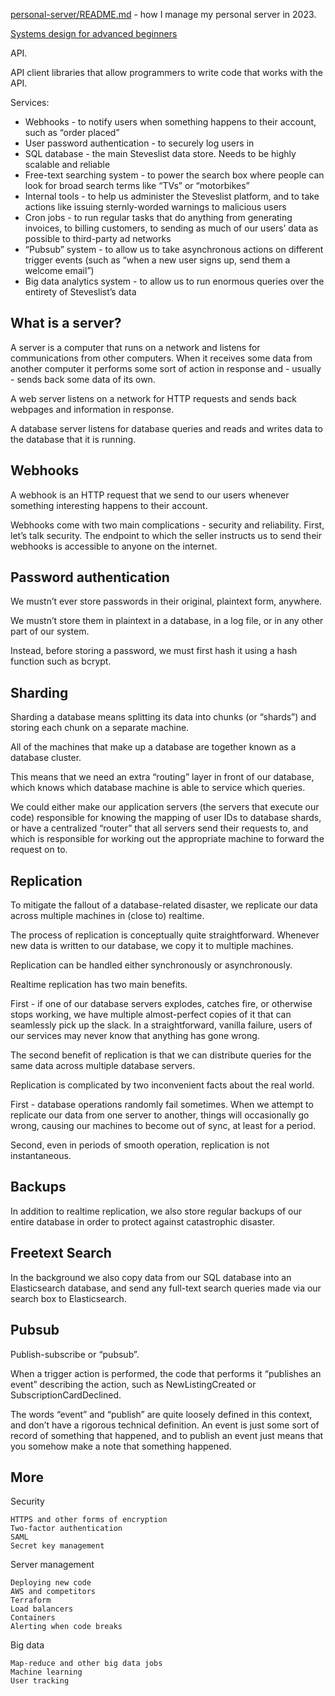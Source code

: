 [personal-server/README.md](https://github.com/erebe/personal-server/blob/master/README.md) - how I manage my personal server in 2023.

[Systems design for advanced beginners](https://robertheaton.com/2020/04/06/systems-design-for-advanced-beginners/)

API.

API client libraries that allow programmers to write code that works with the API.

Services:

- Webhooks - to notify users when something happens to their account, such as “order placed”
- User password authentication - to securely log users in
- SQL database - the main Steveslist data store. Needs to be highly scalable and reliable
- Free-text searching system - to power the search box where people can look for broad search terms like “TVs” or “motorbikes”
- Internal tools - to help us administer the Steveslist platform, and to take actions like issuing sternly-worded warnings to malicious users
- Cron jobs - to run regular tasks that do anything from generating invoices, to billing customers, to sending as much of our users’ data as possible to third-party ad networks
- “Pubsub” system - to allow us to take asynchronous actions on different trigger events (such as “when a new user signs up, send them a welcome email”)
- Big data analytics system - to allow us to run enormous queries over the entirety of Steveslist’s data

## What is a server?

A server is a computer that runs on a network and listens for communications from other computers. When it receives some data from another computer it performs some sort of action in response and - usually - sends back some data of its own.

A web server listens on a network for HTTP requests and sends back webpages and information in response. 

A database server listens for database queries and reads and writes data to the database that it is running.

## Webhooks

A webhook is an HTTP request that we send to our users whenever something interesting happens to their account.

Webhooks come with two main complications - security and reliability. First, let’s talk security. The endpoint to which the seller instructs us to send their webhooks is accessible to anyone on the internet.

## Password authentication

We mustn’t ever store passwords in their original, plaintext form, anywhere. 

We mustn’t store them in plaintext in a database, in a log file, or in any other part of our system. 

Instead, before storing a password, we must first hash it using a hash function such as bcrypt.

## Sharding

Sharding a database means splitting its data into chunks (or “shards”) and storing each chunk on a separate machine. 

All of the machines that make up a database are together known as a database cluster. 

This means that we need an extra “routing” layer in front of our database, which knows which database machine is able to service which queries. 

We could either make our application servers (the servers that execute our code) responsible for knowing the mapping of user IDs to database shards, or have a centralized “router” that all servers send their requests to, and which is responsible for working out the appropriate machine to forward the request on to.

## Replication

To mitigate the fallout of a database-related disaster, we replicate our data across multiple machines in (close to) realtime.

The process of replication is conceptually quite straightforward. Whenever new data is written to our database, we copy it to multiple machines. 

Replication can be handled either synchronously or asynchronously. 

Realtime replication has two main benefits.

First - if one of our database servers explodes, catches fire, or otherwise stops working, we have multiple almost-perfect copies of it that can seamlessly pick up the slack. In a straightforward, vanilla failure, users of our services may never know that anything has gone wrong. 

The second benefit of replication is that we can distribute queries for the same data across multiple database servers. 

Replication is complicated by two inconvenient facts about the real world. 

First - database operations randomly fail sometimes. When we attempt to replicate our data from one server to another, things will occasionally go wrong, causing our machines to become out of sync, at least for a period. 

Second, even in periods of smooth operation, replication is not instantaneous. 

## Backups

In addition to realtime replication, we also store regular backups of our entire database in order to protect against catastrophic disaster. 

## Freetext Search

In the background we also copy data from our SQL database into an Elasticsearch database, and send any full-text search queries made via our search box to Elasticsearch.

## Pubsub

Publish-subscribe or “pubsub”. 

When a trigger action is performed, the code that performs it “publishes an event” describing the action, such as NewListingCreated or SubscriptionCardDeclined. 

The words “event” and “publish” are quite loosely defined in this context, and don’t have a rigorous technical definition. An event is just some sort of record of something that happened, and to publish an event just means that you somehow make a note that something happened. 

## More

Security

    HTTPS and other forms of encryption
    Two-factor authentication
    SAML
    Secret key management

Server management

    Deploying new code
    AWS and competitors
    Terraform
    Load balancers
    Containers
    Alerting when code breaks

Big data

    Map-reduce and other big data jobs
    Machine learning
    User tracking
